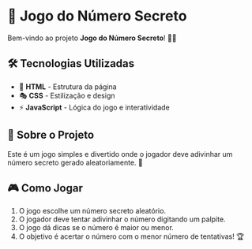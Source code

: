 # 🔢 Jogo do Número Secreto

Bem-vindo ao projeto **Jogo do Número Secreto**! 🎲✨

## 🛠️ Tecnologias Utilizadas

- 🎨 **HTML** - Estrutura da página
- 🎭 **CSS** - Estilização e design
- ⚡ **JavaScript** - Lógica do jogo e interatividade

## 🎯 Sobre o Projeto

Este é um jogo simples e divertido onde o jogador deve adivinhar um número secreto gerado aleatoriamente. 🔮

## 🎮 Como Jogar

1. O jogo escolhe um número secreto aleatório.
2. O jogador deve tentar adivinhar o número digitando um palpite.
3. O jogo dá dicas se o número é maior ou menor.
4. O objetivo é acertar o número com o menor número de tentativas! 🏆
